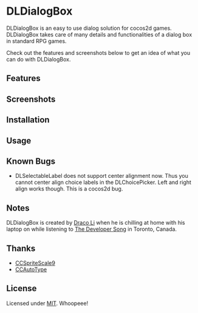 # DLDialogBox

DLDialogBox is an easy to use dialog solution for cocos2d games. DLDialogBox takes care of many details and functionalities of a dialog box in standard RPG games. 

Check out the features and screenshots below to get an idea of what you can do with DLDialogBox.

## Features

## Screenshots

## Installation

## Usage

## Known Bugs
- DLSelectableLabel does not support center alignment now. Thus you cannot center align choice labels in the DLChoicePicker. Left and right align works though. This is a cocos2d bug.

## Notes
DLDialogBox is created by [Draco Li](http://www.dracoli.com) when he is chilling at home with his laptop on while listening to [The Developer Song](http://www.youtube.com/watch?v=TROd29XFHY0) in Toronto, Canada.

## Thanks
- [CCSpriteScale9](https://github.com/schristmann/ccspritescale9/)
- [CCAutoType](https://github.com/sceresia/CCAutoType)

## License
Licensed under [MIT](http://www.opensource.org/licenses/mit-license.php). Whoopeee!
